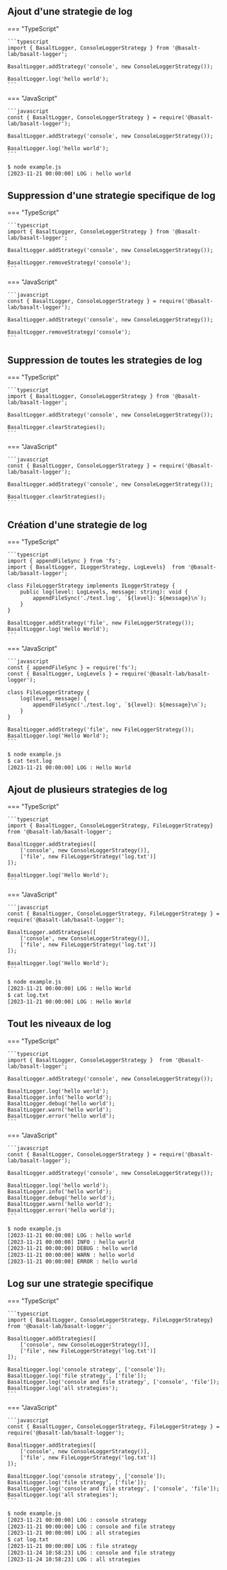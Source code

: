 ## **Ajout d'une strategie de log**

=== "TypeScript"

    ```typescript
    import { BasaltLogger, ConsoleLoggerStrategy } from '@basalt-lab/basalt-logger';

    BasaltLogger.addStrategy('console', new ConsoleLoggerStrategy());
    
    BasaltLogger.log('hello world');
    ```

=== "JavaScript"
    
    ```javascript
    const { BasaltLogger, ConsoleLoggerStrategy } = require('@basalt-lab/basalt-logger');

    BasaltLogger.addStrategy('console', new ConsoleLoggerStrategy());
    
    BasaltLogger.log('hello world');
    ```

<!-- termynal -->

```bash
$ node example.js
[2023-11-21 00:00:00] LOG : hello world
```

## **Suppression d'une strategie specifique de log**

=== "TypeScript"

    ```typescript
    import { BasaltLogger, ConsoleLoggerStrategy } from '@basalt-lab/basalt-logger';

    BasaltLogger.addStrategy('console', new ConsoleLoggerStrategy());

    BasaltLogger.removeStrategy('console');
    ```

=== "JavaScript"

    ```javascript 
    const { BasaltLogger, ConsoleLoggerStrategy } = require('@basalt-lab/basalt-logger');

    BasaltLogger.addStrategy('console', new ConsoleLoggerStrategy());
    
    BasaltLogger.removeStrategy('console');
    ```

## **Suppression de toutes les strategies de log**

=== "TypeScript"

    ```typescript
    import { BasaltLogger, ConsoleLoggerStrategy } from '@basalt-lab/basalt-logger';
    
    BasaltLogger.addStrategy('console', new ConsoleLoggerStrategy());
    
    BasaltLogger.clearStrategies();
    ```

=== "JavaScript"

    ```javascript
    const { BasaltLogger, ConsoleLoggerStrategy } = require('@basalt-lab/basalt-logger');

    BasaltLogger.addStrategy('console', new ConsoleLoggerStrategy());

    BasaltLogger.clearStrategies();
    ```

## **Création d'une strategie de log**

=== "TypeScript"

    ```typescript
    import { appendFileSync } from 'fs';
    import { BasaltLogger, ILoggerStrategy, LogLevels}  from '@basalt-lab/basalt-logger';
    
    class FileLoggerStrategy implements ILoggerStrategy {
        public log(level: LogLevels, message: string): void {
            appendFileSync('./test.log', `${level}: ${message}\n`);
        }
    }
    
    BasaltLogger.addStrategy('file', new FileLoggerStrategy());
    BasaltLogger.log('Hello World');
    ```

=== "JavaScript"

    ```javascript
    const { appendFileSync } = require('fs');
    const { BasaltLogger, LogLevels } = require('@basalt-lab/basalt-logger');

    class FileLoggerStrategy {
        log(level, message) {
            appendFileSync('./test.log', `${level}: ${message}\n`);
        }
    }
    
    BasaltLogger.addStrategy('file', new FileLoggerStrategy());
    BasaltLogger.log('Hello World');
    ```

<!-- termynal -->

```bash
$ node example.js
$ cat test.log
[2023-11-21 00:00:00] LOG : Hello World
```

## **Ajout de plusieurs strategies de log**


=== "TypeScript"

    ```typescript
    import { BasaltLogger, ConsoleLoggerStrategy, FileLoggerStrategy}  from '@basalt-lab/basalt-logger';
    
    BasaltLogger.addStrategies([
        ['console', new ConsoleLoggerStrategy()],
        ['file', new FileLoggerStrategy('log.txt')]
    ]);
    
    BasaltLogger.log('Hello World');
    ```

=== "JavaScript"

    ```javascript
    const { BasaltLogger, ConsoleLoggerStrategy, FileLoggerStrategy } = require('@basalt-lab/basalt-logger');
    
    BasaltLogger.addStrategies([
        ['console', new ConsoleLoggerStrategy()],
        ['file', new FileLoggerStrategy('log.txt')]
    ]);

    BasaltLogger.log('Hello World');
    ```

<!-- termynal -->

```bash
$ node example.js
[2023-11-21 00:00:00] LOG : Hello World
$ cat log.txt
[2023-11-21 00:00:00] LOG : Hello World
```

## **Tout les niveaux de log**

=== "TypeScript"

    ```typescript
    import { BasaltLogger, ConsoleLoggerStrategy }  from '@basalt-lab/basalt-logger';
    
    BasaltLogger.addStrategy('console', new ConsoleLoggerStrategy());
    
    BasaltLogger.log('hello world');
    BasaltLogger.info('hello world');
    BasaltLogger.debug('hello world');
    BasaltLogger.warn('hello world');
    BasaltLogger.error('hello world');
    ```
=== "JavaScript"
    
    ```javascript
    const { BasaltLogger, ConsoleLoggerStrategy } = require('@basalt-lab/basalt-logger');
    
    BasaltLogger.addStrategy('console', new ConsoleLoggerStrategy());
    
    BasaltLogger.log('hello world');
    BasaltLogger.info('hello world');
    BasaltLogger.debug('hello world');
    BasaltLogger.warn('hello world');
    BasaltLogger.error('hello world');
    ```

<!-- termynal -->

```bash
$ node example.js
[2023-11-21 00:00:00] LOG : hello world
[2023-11-21 00:00:00] INFO : hello world
[2023-11-21 00:00:00] DEBUG : hello world
[2023-11-21 00:00:00] WARN : hello world
[2023-11-21 00:00:00] ERROR : hello world
```

## **Log sur une strategie specifique**

=== "TypeScript"

    ```typescript
    import { BasaltLogger, ConsoleLoggerStrategy, FileLoggerStrategy}  from '@basalt-lab/basalt-logger';
    
    BasaltLogger.addStrategies([
        ['console', new ConsoleLoggerStrategy()],
        ['file', new FileLoggerStrategy('log.txt')]
    ]);
    
    BasaltLogger.log('console strategy', ['console']);
    BasaltLogger.log('file strategy', ['file']);
    BasaltLogger.log('console and file strategy', ['console', 'file']);
    BasaltLogger.log('all strategies');
    ```

=== "JavaScript"

    ```javascript
    const { BasaltLogger, ConsoleLoggerStrategy, FileLoggerStrategy } = require('@basalt-lab/basalt-logger');
    
    BasaltLogger.addStrategies([
        ['console', new ConsoleLoggerStrategy()],
        ['file', new FileLoggerStrategy('log.txt')]
    ]);

    BasaltLogger.log('console strategy', ['console']);
    BasaltLogger.log('file strategy', ['file']);
    BasaltLogger.log('console and file strategy', ['console', 'file']);
    BasaltLogger.log('all strategies');
    ```

<!-- termynal -->

```bash
$ node example.js
[2023-11-21 00:00:00] LOG : console strategy
[2023-11-21 00:00:00] LOG : console and file strategy
[2023-11-21 00:00:00] LOG : all strategies
$ cat log.txt
[2023-11-21 00:00:00] LOG : file strategy
[2023-11-24 10:58:23] LOG : console and file strategy
[2023-11-24 10:58:23] LOG : all strategies
```
